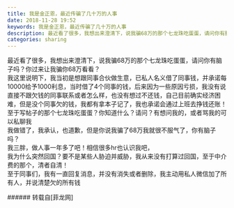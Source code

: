 ```yaml
---
title: 我是金正恩，最近传骗了几十万的人事
date: 2018-11-28 19:52
keywords: 我是金正恩，最近传骗了几十万的人事
description: 最近看了很多，我想出来澄清下，说我骗68万的那个七龙珠吃蛋蛋，请问你有脑子吗？你过来让我骗你68万看看？我这里说明下，我当初是想跟同事合伙做生意，已私人名义借了同事钱，并承诺每10000给予1000利息，当时借了4个同事的钱，后来因为一些原因亏损，我没有说直接不跟欠钱的同事联系或者怎么样，也没有想过不还钱，自己目前确实经济困难，但是没个同事欠的钱，我都有拿本子记了，我也承诺会通过上班去挣钱还账！至于写帖子的那个七龙珠吃蛋蛋？你知道什么？请问？有想问我的，或者骂我的可以私聊我我做错了，我承认，也道歉，但是你说我骗了68万我就很不服气了，你有脑子吗？我三胖，做人事一年多了吧！相信很多hr也认识我吧，我为什么突然回国？要不是某些人胁迫并威胁，我从来没有打算过回国，至于中介费的那个，清者自清！至于同事们，我有一直回复消息，并没有消失或者删除，我主动用私人微信加了所有人，并说清楚欠的所有钱
categories: sharing
---
```

<td class="t_f" id="postmessage_2372677">

最近看了很多，我想出来澄清下，说我骗68万的那个七龙珠吃蛋蛋，请问你有脑子吗？你过来让我骗你68万看看？<br/>
我这里说明下，我当初是想跟同事合伙做生意，已私人名义借了同事钱，并承诺每10000给予1000利息，当时借了4个同事的钱，后来因为一些原因亏损，我没有说直接不跟欠钱的同事联系或者怎么样，也没有想过不还钱，自己目前确实经济困难，但是没个同事欠的钱，我都有拿本子记了，我也承诺会通过上班去挣钱还账！至于写帖子的那个七龙珠吃蛋蛋？你知道什么？请问？有想问我的，或者骂我的可以私聊我<br/>
我做错了，我承认，也道歉，但是你说我骗了68万我就很不服气了，你有脑子吗？<br/>
我三胖，做人事一年多了吧！相信很多hr也认识我吧，<br/>
我为什么突然回国？要不是某些人胁迫并威胁，我从来没有打算过回国，至于中介费的那个，清者自清！<br/>
至于同事们，我有一直回复消息，并没有消失或者删除，我主动用私人微信加了所有人，并说清楚欠的所有钱<br/>
<img alt="" border="0" class="zoom" data-cf-modified-2bcec14cdae71aa23b594462-="" file="http://www.flw.ph/data/appbyme/upload/image/201811/28/acLF3Nbssbgh.jpg" id="aimg_kAksb" lazyloadthumb="1" onclick="" onmouseover="" src="http://www.flw.ph/data/appbyme/upload/image/201811/28/acLF3Nbssbgh.jpg"/><br/>
</td>
###### 转载自[菲龙网]